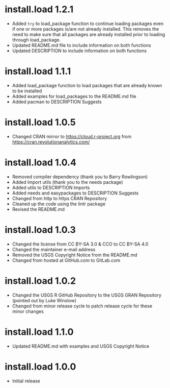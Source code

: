 # install.load 1.2.1

* Added `try` to load_package function to continue loading packages even if one or more packages is/are not already installed. This removes the need to make sure that all packages are already installed prior to loading through load_package.
* Updated README.md file to include information on both functions
* Updated DESCRIPTION to include information on both functions


# install.load 1.1.1

* Added load_package function to load packages that are already known to be installed
* Added examples for load_packages to the README.md file
* Added pacman to DESCRIPTION Suggests


# install.load 1.0.5

* Changed CRAN mirror to https://cloud.r-project.org from https://cran.revolutionanalytics.com/


# install.load 1.0.4

* Removed compiler dependency (thank you to Barry Rowlingson)
* Added Import utils (thank you to the needs package)
* Added utils to DESCRIPTION Imports
* Added needs and easypackages to DESCRIPTION Suggests
* Changed from http to https CRAN Repository
* Cleaned up the code using the lintr package
* Revised the README.md


# install.load 1.0.3

* Changed the license from CC BY-SA 3.0 & CCO to CC BY-SA 4.0
* Changed the maintainer e-mail address
* Removed the USGS Copyright Notice from the README.md
* Changed from hosted at GitHub.com to GitLab.com


# install.load 1.0.2

* Changed the USGS R GitHub Repository to the USGS GRAN Repository (pointed out by Luke Winslow)
* Changed from minor release cycle to patch release cycle for these minor changes


# install.load 1.1.0

* Updated README.md with examples and USGS Copyright Notice


# install.load 1.0.0

* Initial release
